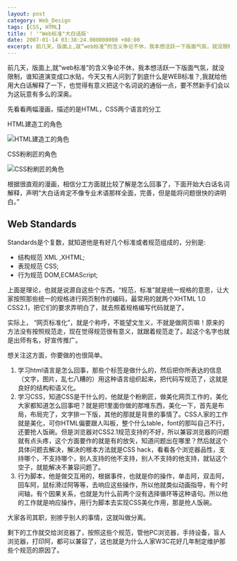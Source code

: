 ```yaml
---
layout: post
category: Web_Design
tags: [CSS, HTML]
title: ! '"Web标准"大白话版'
date: 2007-01-14 03:38:24.000000000 +08:00
excerpt: 前几天，版面上,就“web标准”的含义争论不休，我本想活跃一下版面气氛，就没限制，谁知道演变成口水贴，今天又有人问到了到底什么是WEB标准？,我就给他用大白话解释了一下，也觉得有意义把这个名词说的通俗一点，要不然新手们会以为这玩意有多么的深奥。
---
```

前几天，版面上,就“web标准”的含义争论不休，我本想活跃一下版面气氛，就没限制，谁知道演变成口水贴，今天又有人问到了到底什么是WEB标准？,我就给他用大白话解释了一下，也觉得有意义把这个名词说的通俗一点，要不然新手们会以为这玩意有多么的深奥。

先看看两幅漫画，描述的是HTML，CSS两个语言的分工

HTML建造工的角色

![HTML建造工的角色](upload/month_08-01/z200812623846.png)

CSS粉刷匠的角色

![CSS粉刷匠的角色](upload/month_08-01/8200812623918.png)

根据很直观的漫画，相信分工方面就比较了解是怎么回事了，下面开始大白话名词解释，声明“大白话肯定不像专业术语那样全面，完善，但是能将问题很快的讲明白。”

## Web Standards

Standards是个复数，就知道他是有好几个标准或者规范组成的，分别是:

* 结构规范 XML ,XHTML;
* 表现规范 CSS;
* 行为规范 DOM,ECMAScript;

上面是理论，也就是说源自这些个东西，“规范，标准”就是统一规格的意思，让大家按照那些统一的规格进行网页制作的编码，最常用的就两个XHTML 1.0 CSS2.1，把它们的要求弄明白了，就去照着规格编写代码就是了。

实际上， “网页标准化”，就是个称呼，不能望文生义，不就是做网页嘛！原来的方法没有按照规范走，现在觉得规范很有意义，就跟着规范走了。起这个名字也就是出师有名，好宣传推广。

想关注这方面，你要做的也很简单。

1. 学习html语言是怎么回事，那些个标签是做什么的，然后把你所表达的信息（文字，图片，乱七八糟的）用这种语言组织起来，把代码写规范了，这就是良好的结构和语义化。
2. 学习CSS，知道CSS是干什么的，他就是个粉刷匠，做美化网页工作的，美化大家都知道怎么回事吧？就是把1里面你做的那堆东西，美化一下，首先是布局，布局完了，文字排一下版，其他的那就是背景的事情了。CSS人家的工作就是美化，可你HTML偏要跟人叫板，整个什么table，font的那叫自己不行，还要抢人饭碗。但是浏览器对CSS2.1规范支持的不好，所以兼容浏览器的问题就有点头疼，这个方面要作的就是有的放矢，知道问题出在哪里？然后就这个具体问题去解决，解决的根本方法就是CSS hack，看看各个浏览器品性，支持哪个，不支持哪个，别人支持的他不支持，别人不支持的他支持，就钻这个空子，就能解决不兼容问题了。
3. 行为脚本，他是做交互用的，根据事件，也就是你的操作，单击阿，双击阿，回车阿，鼠标滑过阿等等，去响应这些操作，所以他就类似动画指导，有个时间轴，有个因果关系，也就是为什么前两个没有选择循环等这种语句。所以他的工作就是响应操作，用行为脚本去实现CSS美化作用，那是抢人饭碗。

大家各司其职，别掺乎别人的事情，这就叫做分离。

剩下的工作就交给浏览器了，按照这些个规范，管他PC浏览器，手持设备，盲人浏览器，打印阿，都可以兼容了，这也就是为什么人家W3C花好几年制定维护那些个规范的原因了。
